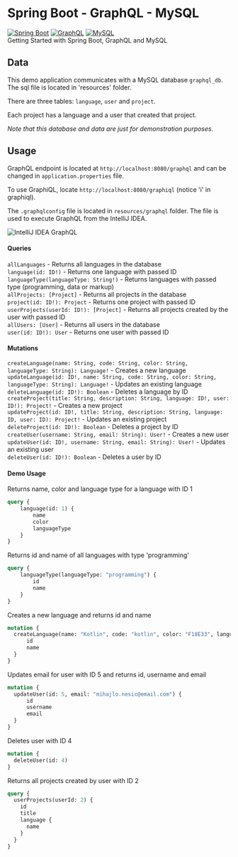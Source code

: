 # Spring Boot - GraphQL - MySQL
[![Spring Boot](https://i.imgur.com/9zObPwT.png)](https://spring.io/projects/spring-boot)
[![GraphQL](https://i.imgur.com/TRGUDTv.png)](https://graphql.org/)
[![MySQL](https://i.imgur.com/0IydTPv.png)](https://www.mysql.com/)<br>
Getting Started with Spring Boot, GraphQL and MySQL

## Data

This demo application communicates with a MySQL database `graphql_db`. The sql file is located in 'resources' folder.

There are three tables: `language`, `user` and `project`. 

Each project has a language and a user that created that project.

_Note that this database and data are just for demonstration purposes._

## Usage

GraphQL endpoint is located at `http://localhost:8080/graphql` and can be changed in `application.properties` file.

To use GraphiQL, locate `http://localhost:8080/graphiql` (notice 'i' in graphiql).

The `.graphqlconfig` file is located in `resources/graphql` folder. The file is used to execute GraphQL from the IntelliJ IDEA.

![IntelliJ IDEA GraphQL](https://i.imgur.com/ze6buJW.png)

#### Queries

`allLanguages` - Returns all languages in the database<br>
`language(id: ID!)` - Returns one language with passed ID<br>
`languageType(languageType: String!)` - Returns languages with passed type (programming, data or markup)<br>
`allProjects: [Project]` - Returns all projects in the database<br>
`project(id: ID!): Project` - Returns one project with passed ID<br>
`userProjects(userId: ID!): [Project]` - Returns all projects created by the user with passed ID<br>
`allUsers: [User]` - Returns all users in the database<br>
`user(id: ID!): User` - Returns one user with passed ID

#### Mutations

`createLanguage(name: String, code: String, color: String, languageType: String): Language!` - Creates a new language<br>
`updateLanguage(id: ID!, name: String, code: String, color: String, languageType: String): Language!` - Updates an existing language<br>
`deleteLanguage(id: ID!): Boolean` - Deletes a language by ID<br>
`createProject(title: String, description: String, language: ID!, user: ID!): Project!` - Creates a new project<br>
`updateProject(id: ID!, title: String, description: String, language: ID, user: ID): Project!` - Updates an existing project<br>
`deleteProject(id: ID!): Boolean` -  Deletes a project by ID<br>
`createUser(username: String, email: String): User!` - Creates a new user<br>
`updateUser(id: ID!, username: String, email: String): User!` - Updates an existing user<br>
`deleteUser(id: ID!): Boolean` -  Deletes a user by ID

#### Demo Usage

Returns name, color and language type for a language with ID 1
```graphql
query {
    language(id: 1) {
        name
        color
        languageType
    }
}
```

Returns id and name of all languages with type 'programming'
```graphql
query {
    languageType(languageType: "programming") {
        id
        name
    }
}
```

Creates a new language and returns id and name
```graphql
mutation {
  createLanguage(name: "Kotlin", code: "kotlin", color: "F18E33", languageType: "PROGRAMMING") {
      id 
      name
  }
}
```

Updates email for user with ID 5 and returns id, username and email
```graphql
mutation {
  updateUser(id: 5, email: "mihajlo.nesic@email.com") {
      id 
      username
      email
  }
}
```

Deletes user with ID 4
```graphql
mutation {
  deleteUser(id: 4)
}
```

Returns all projects created by user with ID 2
```graphql
query {
  userProjects(userId: 2) {
    id
    title
    language {
      name
    }
  }
}
```
